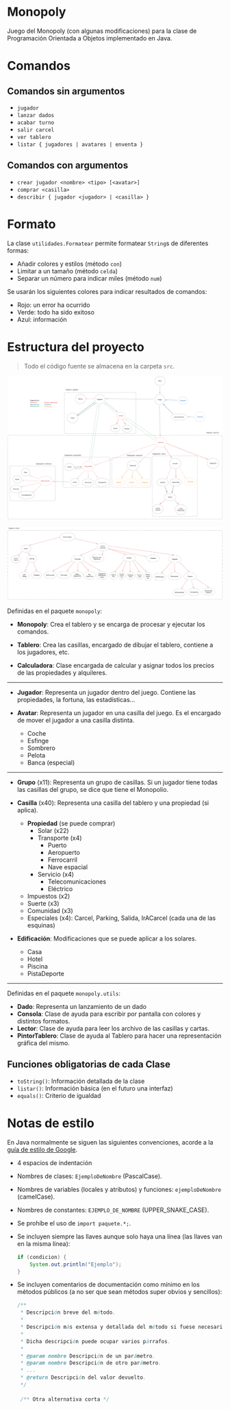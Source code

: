 # Monopoly

Juego del Monopoly (con algunas modificaciones) para la clase de Programación
Orientada a Objetos implementado en Java.

# Comandos

## Comandos sin argumentos

- `jugador`
- `lanzar dados`
- `acabar turno`
- `salir carcel`
- `ver tablero`
- `listar { jugadores | avatares | enventa }`

## Comandos con argumentos

- `crear jugador <nombre> <tipo> [<avatar>]`
- `comprar <casilla>`
- `describir { jugador <jugador> | <casilla> }`

# Formato

La clase `utilidades.Formatear` permite formatear `String`s de diferentes formas:

- Añadir colores y estilos (método `con`)
- Limitar a un tamaño (método `celda`)
- Separar un número para indicar miles (método `num`)

Se usarán los siguientes colores para indicar resultados de comandos:

- Rojo: un error ha ocurrido
- Verde: todo ha sido exitoso
- Azul: información

# Estructura del proyecto

> Todo el código fuente se almacena en la carpeta `src`.

![](diagrama-clases.png)

![](diagrama-excepciones.png)

Definidas en el paquete `monopoly`:

- **Monopoly**: Crea el tablero y se encarga de procesar y ejecutar los
  comandos.

- **Tablero**: Crea las casillas, encargado de dibujar el tablero, contiene
  a los jugadores, etc.

- **Calculadora**: Clase encargada de calcular y asignar todos los precios de
  las propiedades y alquileres.

-----------------------------------------------------------

- **Jugador**: Representa un jugador dentro del juego. Contiene las propiedades,
  la fortuna, las estadísticas...

- **Avatar**: Representa un jugador en una casilla del juego. Es el encargado de
  mover el jugador a una casilla distinta.
  - Coche
  - Esfinge
  - Sombrero
  - Pelota
  - Banca (especial)

-----------------------------------------------------------

- **Grupo** (x11): Representa un grupo de casillas. Si un jugador tiene todas las
  casillas del grupo, se dice que tiene el Monopolio.

- **Casilla** (x40): Representa una casilla del tablero y una propiedad (si aplica).
  - **Propiedad** (se puede comprar)
    - Solar (x22)
    - Transporte (x4)
      - Puerto
      - Aeropuerto
      - Ferrocarril
      - Nave espacial
    - Servicio (x4)
      - Telecomunicaciones
      - Eléctrico
  - Impuestos (x2)
  - Suerte (x3)
  - Comunidad (x3)
  - Especiales (x4): Carcel, Parking, Salida, IrACarcel (cada una de las esquinas)

- **Edificación**: Modificaciones que se puede aplicar a los solares.
  - Casa
  - Hotel
  - Piscina
  - PistaDeporte
  
-----------------------------------------------------------

Definidas en el paquete `monopoly.utils`:

- **Dado**: Representa un lanzamiento de un dado
- **Consola**: Clase de ayuda para escribir por pantalla con colores y distintos
  formatos.
- **Lector**: Clase de ayuda para leer los archivo de las casillas y cartas.
- **PintorTablero**: Clase de ayuda al Tablero para hacer una representación
  gráfica del mismo.

## Funciones obligatorias de cada Clase

- `toString()`: Información detallada de la clase
- `listar()`: Información básica (en el futuro una interfaz)
- `equals()`: Criterio de igualdad

# Notas de estilo

En Java normalmente se siguen las siguientes convenciones, acorde a la [guía de
estilo de Google].

- 4 espacios de indentación
- Nombres de clases: `EjemploDeNombre` (PascalCase).
- Nombres de variables (locales y atributos) y funciones: `ejemploDeNombre` (camelCase).
- Nombres de constantes: `EJEMPLO_DE_NOMBRE` (UPPER_SNAKE_CASE).
- Se prohíbe el uso de `import paquete.*;`.
- Se incluyen siempre las llaves aunque solo haya una línea (las llaves van en
  la misma línea):

  ```java
  if (condicion) {
      System.out.println("Ejemplo");
  }
  ```

- Se incluyen comentarios de documentación como mínimo en los métodos públicos
  (a no ser que sean métodos super obvios y sencillos):

  ```java
  /**
   * Descripción breve del método.
   *
   * Descripción más extensa y detallada del método si fuese necesario.
   *
   * Dicha descripción puede ocupar varios párrafos.
   *
   * @param nombre Descripción de un parámetro.
   * @param nombre Descripción de otro parámetro.
   * ...
   * @return Descripción del valor devuelto.
   */

   /** Otra alternativa corta */
  ```

[guía de estilo de Google]: https://google.github.io/styleguide/javaguide.html

